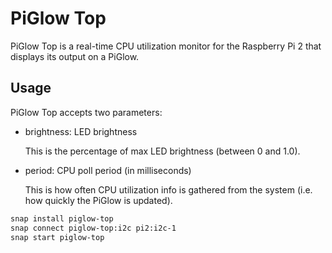 PiGlow Top
==========

PiGlow Top is a real-time CPU utilization monitor for the Raspberry Pi 2 that
displays its output on a PiGlow.


Usage
-----

PiGlow Top accepts two parameters:

- brightness: LED brightness

  This is the percentage of max LED brightness (between 0 and 1.0).

- period: CPU poll period (in milliseconds)

  This is how often CPU utilization info is gathered from the system (i.e. how
  quickly the PiGlow is updated).

```bash
snap install piglow-top
snap connect piglow-top:i2c pi2:i2c-1
snap start piglow-top
```
